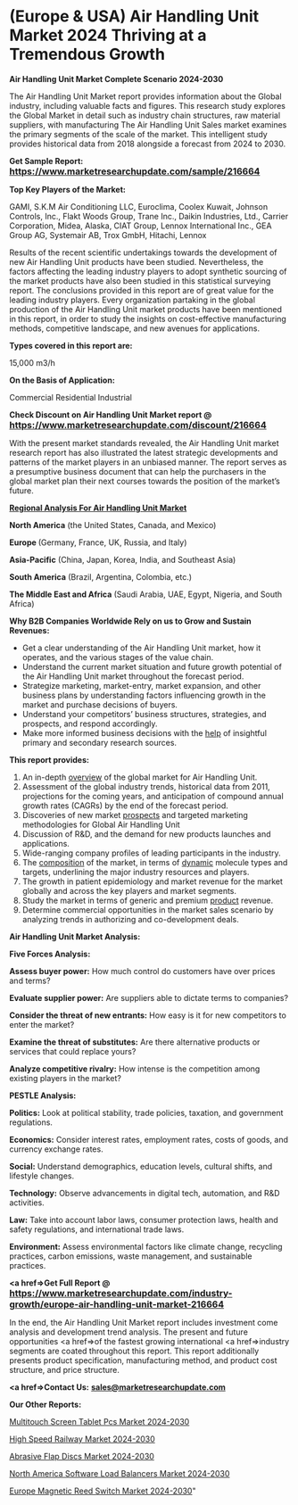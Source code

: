 # (Europe & USA) Air Handling Unit Market 2024 Thriving at a Tremendous Growth

<strong>Air Handling Unit Market Complete Scenario 2024-2030</strong>

The Air Handling Unit Market report provides information about the Global industry, including valuable facts and figures. This research study explores the Global Market in detail such as industry chain structures, raw material suppliers, with manufacturing The Air Handling Unit Sales market examines the primary segments of the scale of the market. This intelligent study provides historical data from 2018 alongside a forecast from 2024 to 2030.

<strong>Get Sample Report: <a href=https://www.marketresearchupdate.com/sample/216664><font size=3 color=#0000ff>https://www.marketresearchupdate.com/sample/216664</font></a></strong>

<strong>Top Key Players of the Market:</strong>

GAMI, S.K.M Air Conditioning LLC, Euroclima, Coolex Kuwait, Johnson Controls, Inc., Flakt Woods Group, Trane Inc., Daikin Industries, Ltd., Carrier Corporation, Midea, Alaska, CIAT Group, Lennox International Inc., GEA Group AG, Systemair AB, Trox GmbH, Hitachi, Lennox

Results of the recent scientific undertakings towards the development of new Air Handling Unit products have been studied. Nevertheless, the factors affecting the leading industry players to adopt synthetic sourcing of the market products have also been studied in this statistical surveying report. The conclusions provided in this report are of great value for the leading industry players. Every organization partaking in the global production of the Air Handling Unit market products have been mentioned in this report, in order to study the insights on cost-effective manufacturing methods, competitive landscape, and new avenues for applications.

<strong>Types covered in this report are: </strong>

15,000 m3/h

<strong>On the Basis of Application:</strong>

Commercial
Residential
Industrial

<strong>Check Discount on Air Handling Unit Market report @ <a href=https://www.marketresearchupdate.com/discount/216664><font size=3 color=#0000ff>https://www.marketresearchupdate.com/discount/216664</font></a></strong>

With the present market standards revealed, the Air Handling Unit market research report has also illustrated the latest strategic developments and patterns of the market players in an unbiased manner. The report serves as a presumptive business document that can help the purchasers in the global market plan their next courses towards the position of the market’s future.

<strong><u><b>Regional Analysis For Air Handling Unit Market</b></u></strong>

<strong><b>North America</b></strong> (the United States, Canada, and Mexico)

<strong><b>Europe </b></strong>(Germany, France, UK, Russia, and Italy)

<strong><b>Asia-Pacific</b></strong> (China, Japan, Korea, India, and Southeast Asia)

<strong><b>South America</b></strong> (Brazil, Argentina, Colombia, etc.)

<strong><b>The Middle East and Africa</b></strong> (Saudi Arabia, UAE, Egypt, Nigeria, and South Africa)

<strong>Why B2B Companies Worldwide Rely on us to Grow and Sustain Revenues:</strong>
<ul>
  <li>Get a clear understanding of the Air Handling Unit market, how it operates, and the various stages of the value chain.</li>
  <li>Understand the current market situation and future growth potential of the Air Handling Unit market throughout the forecast period.</li>
  <li>Strategize marketing, market-entry, market expansion, and other business plans by understanding factors influencing growth in the market and purchase decisions of buyers.</li>
  <li>Understand your competitors’ business structures, strategies, and prospects, and respond accordingly.</li>
  <li>Make more informed business decisions with the <a href=ASDF991299>help</a> of insightful primary and secondary research sources.</li>
</ul>
<strong>This report provides:</strong>
<ol>
  <li>An in-depth <a href=>overview</a> of the global market for Air Handling Unit.</li>
  <li>Assessment of the global industry trends, historical data from 2011, projections for the coming years, and anticipation of compound annual growth rates (CAGRs) by the end of the forecast period.</li>
  <li>Discoveries of new market <a href=>prospects</a> and targeted marketing methodologies for Global Air Handling Unit</li>
  <li>Discussion of R&amp;D, and the demand for new products launches and applications.</li>
  <li>Wide-ranging company profiles of leading participants in the industry.</li>
  <li>The <a href=ASDF881288>composition</a> of the market, in terms of <a href=>dynamic</a> molecule types and targets, underlining the major industry resources and players.</li>
  <li>The growth in patient epidemiology and market revenue for the market globally and across the key players and market segments.</li>
  <li>Study the market in terms of generic and premium <a href=>product</a> revenue.</li>
  <li>Determine commercial opportunities in the market sales scenario by analyzing trends in authorizing and co-development deals.</li>
</ol>

<strong>Air Handling Unit Market Analysis:</strong>

<strong>Five Forces Analysis:</strong>

<strong>Assess buyer power:</strong> How much control do customers have over prices and terms?

<strong>Evaluate supplier power:</strong> Are suppliers able to dictate terms to companies?

<strong>Consider the threat of new entrants:</strong> How easy is it for new competitors to enter the market?

<strong>Examine the threat of substitutes:</strong> Are there alternative products or services that could replace yours?

<strong>Analyze competitive rivalry:</strong> How intense is the competition among existing players in the market?

<strong>PESTLE Analysis:</strong>

<strong>Politics:</strong> Look at political stability, trade policies, taxation, and government regulations.

<strong>Economics:</strong> Consider interest rates, employment rates, costs of goods, and currency exchange rates.

<strong>Social:</strong> Understand demographics, education levels, cultural shifts, and lifestyle changes.

<strong>Technology:</strong> Observe advancements in digital tech, automation, and R&D activities.

<strong>Law:</strong> Take into account labor laws, consumer protection laws, health and safety regulations, and international trade laws.

<strong>Environment:</strong> Assess environmental factors like climate change, recycling practices, carbon emissions, waste management, and sustainable practices.

<strong><a href=>Get Full Report</a> @ <a href=https://www.marketresearchupdate.com/industry-growth/europe-air-handling-unit-market-216664><font size=3 color=#0000ff>https://www.marketresearchupdate.com/industry-growth/europe-air-handling-unit-market-216664</font></a></strong>

In the end, the Air Handling Unit Market report includes investment come analysis and development trend analysis. The present and future opportunities <a href=>of</a> the fastest growing international <a href=>industry</a> segments are coated throughout this report. This report additionally presents product specification, manufacturing method, and product cost structure, and price structure.

<strong><a href=><strong>Contact Us:</strong></a></strong>
<strong>sales@marketresearchupdate.com</strong>

<strong>Our Other Reports:</strong>

<a href=https://www.linkedin.com/pulse/multitouch-screen-tablet-pcs-market-expected>Multitouch Screen Tablet Pcs Market 2024-2030</a>

<a href=https://www.linkedin.com/pulse/high-speed-railway-market-sizing-up-anticipating>High Speed Railway Market 2024-2030</a>

<a href=https://www.linkedin.com/pulse/abrasive-flap-discs-market-outlooks-2023-size>Abrasive Flap Discs Market 2024-2030</a>

<a href=https://www.linkedin.com/pulse/north-america-software-load-balancers-market-ahl1f/>North America Software Load Balancers Market 2024-2030</a>

<a href=https://www.linkedin.com/pulse/europe-magnetic-reed-switch-market-research-u1jsc/>Europe Magnetic Reed Switch Market 2024-2030</a>"
